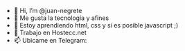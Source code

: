 - 👋 Hi, I’m @juan-negrete
- 👀 Me gusta la tecnología y afines
- 🌱 Estoy aprendiendo html, css y si es posible javascript ;)
- 🔧 Trabajo en Hostecc.net
- 📫 Ubicame en Telegram:

<!---
juan-negrete/juan-negrete is a ✨ special ✨ repository because its `README.md` (this file) appears on your GitHub profile.
You can click the Preview link to take a look at your changes.
--->
